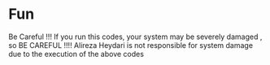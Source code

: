 # Fun
Be Careful !!!
If you run this codes, your system may be severely damaged , so BE CAREFUL !!!!
Alireza Heydari is not responsible for system damage due to the execution of the above codes
